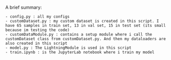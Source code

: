 A brief summary:

	- config.py : all my configs
	- customDataset.py : my custom dataset is created in this script. I have 65 samples in train set, 13 in val set, 15 in test set (its small because im testing the code)
	- customDataModule.py : contains a setup module where i call the customDataset class from customDataset.py. And then my dataloaders are also created in this script
	- model.py : The LightningModule is used in this script
	- train.ipynb : is the JupyterLab notebook where i train my model